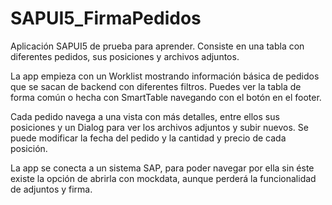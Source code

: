 # SAPUI5_FirmaPedidos
Aplicación SAPUI5 de prueba para aprender. Consiste en una tabla con diferentes pedidos, sus posiciones y archivos adjuntos.

La app empieza con un Worklist mostrando información básica de pedidos que se sacan de backend con diferentes filtros. Puedes ver la tabla de forma común o hecha con SmartTable navegando con el botón en el footer.

Cada pedido navega a una vista con más detalles, entre ellos sus posiciones y un Dialog para ver los archivos adjuntos y subir nuevos.
Se puede modificar la fecha del pedido y la cantidad y precio de cada posición.

La app se conecta a un sistema SAP, para poder navegar por ella sin éste existe la opción de abrirla con mockdata, aunque perderá la funcionalidad de adjuntos y firma.
